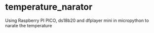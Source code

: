 # temperature_narator
Using Raspberry PI PICO, ds18b20 and dfplayer mini in micropython to narate the temperature
